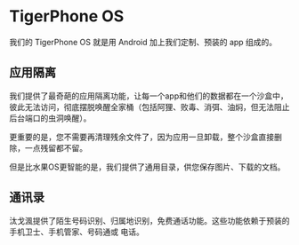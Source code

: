 # TigerPhone OS
我们的 TigerPhone OS 就是用 Android 加上我们定制、预装的 app 组成的。

## 应用隔离
我们提供了最奇葩的应用隔离功能，让每一个app和他们的数据都在一个沙盒中，彼此无法访问，彻底摆脱唤醒全家桶（包括阿狸、败毒、消弭、油焖，但无法阻止后台端口的虫洞唤醒）。

更重要的是，您不需要再清理残余文件了，因为应用一旦卸载，整个沙盒直接删除，一点残留都不留。

但是比水果OS更智能的是，我们提供了通用目录，供您保存图片、下载的文档。

## 通讯录
汰戈渢提供了陌生号码识别、归属地识别，免费通话功能。这些功能依赖于预装的 手机卫士、手机管家、号码通或 电话。
